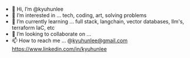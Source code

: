 - 👋 Hi, I’m @kyuhunlee
- 👀 I’m interested in ... tech, coding, art, solving problems
- 🌱 I’m currently learning ... full stack, langchain, vector databases, llm's, terraform IaC, etc
- 💞️ I’m looking to collaborate on ...
- 📫 How to reach me ... @kyuhunlee@gmail.com https://www.linkedin.com/in/kyuhunlee

<!---
kyuhunlee/kyuhunlee is a ✨ special ✨ repository because its `README.md` (this file) appears on your GitHub profile.
You can click the Preview link to take a look at your changes.
--->
